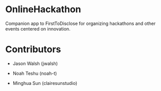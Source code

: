 # OnlineHackathon

Companion app to FirstToDisclose for organizing hackathons and other
events centered on innovation. 

# Contributors 

- Jason Walsh (jwalsh)

- Noah Teshu (noah-t) 
- Minghua Sun (clairesunstudio)

 
